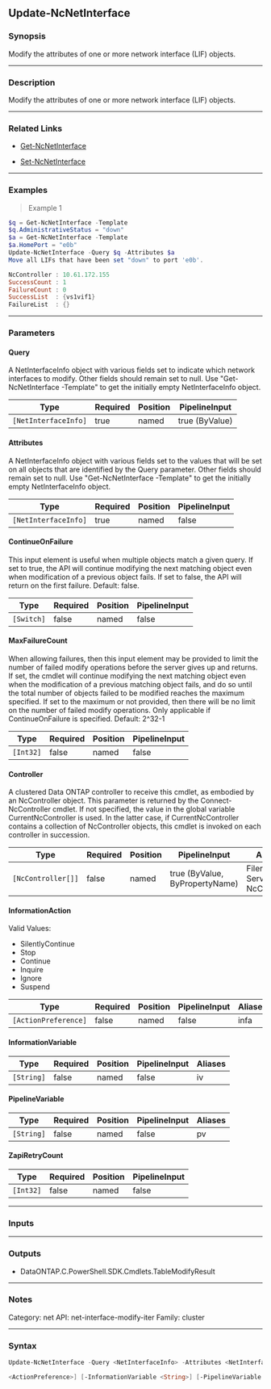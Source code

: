 Update-NcNetInterface
---------------------

### Synopsis
Modify the attributes of one or more network interface (LIF) objects.

---

### Description

Modify the attributes of one or more network interface (LIF) objects.

---

### Related Links
* [Get-NcNetInterface](Get-NcNetInterface)

* [Set-NcNetInterface](Set-NcNetInterface)

---

### Examples
> Example 1

```PowerShell
$q = Get-NcNetInterface -Template
$q.AdministrativeStatus = "down"
$a = Get-NcNetInterface -Template
$a.HomePort = "e0b"
Update-NcNetInterface -Query $q -Attributes $a
Move all LIFs that have been set "down" to port 'e0b'.

NcController : 10.61.172.155
SuccessCount : 1
FailureCount : 0
SuccessList  : {vs1vif1}
FailureList  : {}

```

---

### Parameters
#### **Query**
A NetInterfaceInfo object with various fields set to indicate which network interfaces to modify.  Other fields should remain set to null.  Use "Get-NcNetInterface -Template" to get the initially empty NetInterfaceInfo object.

|Type                |Required|Position|PipelineInput |
|--------------------|--------|--------|--------------|
|`[NetInterfaceInfo]`|true    |named   |true (ByValue)|

#### **Attributes**
A NetInterfaceInfo object with various fields set to the values that will be set on all objects that are identified by the Query parameter.  Other fields should remain set to null.  Use "Get-NcNetInterface -Template" to get the initially empty NetInterfaceInfo object.

|Type                |Required|Position|PipelineInput|
|--------------------|--------|--------|-------------|
|`[NetInterfaceInfo]`|true    |named   |false        |

#### **ContinueOnFailure**
This input element is useful when multiple objects match a given query.  If set to true, the API will continue modifying the next matching object even when modification of a previous object fails.  If set to false, the API will return on the first failure.  Default: false.

|Type      |Required|Position|PipelineInput|
|----------|--------|--------|-------------|
|`[Switch]`|false   |named   |false        |

#### **MaxFailureCount**
When allowing failures, then this input element may be provided to limit the number of failed modify operations before the server gives up and returns.  If set, the cmdlet will continue modifying the next matching object even when the modification of a previous matching object fails, and do so until the total number of objects failed to be modified reaches the maximum specified.  If set to the maximum or not provided, then there will be no limit on the number of failed modify operations.  Only applicable if ContinueOnFailure is specified.  Default: 2^32-1

|Type     |Required|Position|PipelineInput|
|---------|--------|--------|-------------|
|`[Int32]`|false   |named   |false        |

#### **Controller**
A clustered Data ONTAP controller to receive this cmdlet, as embodied by an NcController object.  This parameter is returned by the Connect-NcController cmdlet.  If not specified, the value in the global variable CurrentNcController is used.  In the latter case, if CurrentNcController contains a collection of NcController objects, this cmdlet is invoked on each controller in succession.

|Type              |Required|Position|PipelineInput                 |Aliases                          |
|------------------|--------|--------|------------------------------|---------------------------------|
|`[NcController[]]`|false   |named   |true (ByValue, ByPropertyName)|Filer<br/>Server<br/>NcController|

#### **InformationAction**

Valid Values:

* SilentlyContinue
* Stop
* Continue
* Inquire
* Ignore
* Suspend

|Type                |Required|Position|PipelineInput|Aliases|
|--------------------|--------|--------|-------------|-------|
|`[ActionPreference]`|false   |named   |false        |infa   |

#### **InformationVariable**

|Type      |Required|Position|PipelineInput|Aliases|
|----------|--------|--------|-------------|-------|
|`[String]`|false   |named   |false        |iv     |

#### **PipelineVariable**

|Type      |Required|Position|PipelineInput|Aliases|
|----------|--------|--------|-------------|-------|
|`[String]`|false   |named   |false        |pv     |

#### **ZapiRetryCount**

|Type     |Required|Position|PipelineInput|
|---------|--------|--------|-------------|
|`[Int32]`|false   |named   |false        |

---

### Inputs

---

### Outputs
* DataONTAP.C.PowerShell.SDK.Cmdlets.TableModifyResult

---

### Notes
Category: net
API: net-interface-modify-iter
Family: cluster

---

### Syntax
```PowerShell
Update-NcNetInterface -Query <NetInterfaceInfo> -Attributes <NetInterfaceInfo> [-ContinueOnFailure] [-MaxFailureCount <Int32>] [-Controller <NcController[]>] [-InformationAction 
```
```PowerShell
<ActionPreference>] [-InformationVariable <String>] [-PipelineVariable <String>] [-ZapiRetryCount <Int32>] [<CommonParameters>]
```
